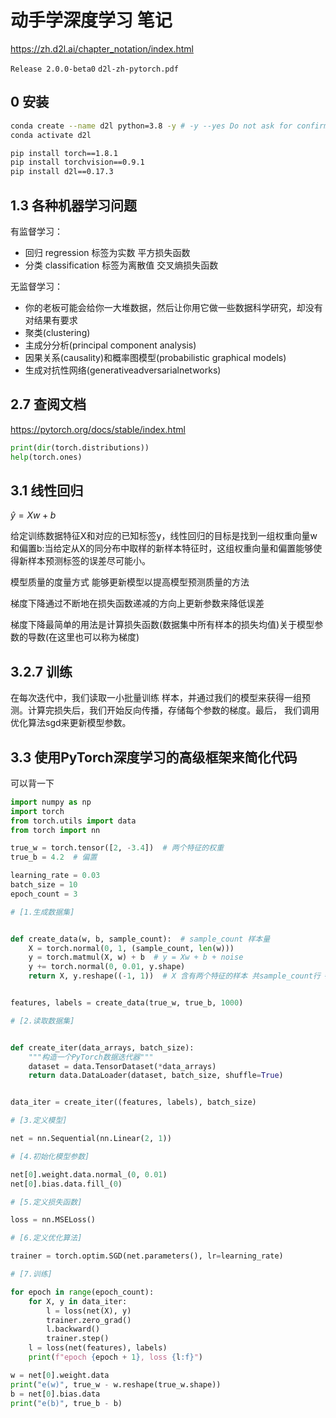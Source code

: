 # 动手学深度学习 笔记

<https://zh.d2l.ai/chapter_notation/index.html>

`Release 2.0.0-beta0` `d2l-zh-pytorch.pdf`

## 0 安装

```sh
conda create --name d2l python=3.8 -y # -y --yes Do not ask for confirmation.
conda activate d2l

pip install torch==1.8.1
pip install torchvision==0.9.1
pip install d2l==0.17.3
```

## 1.3 各种机器学习问题

有监督学习：

- 回归 regression 标签为实数 平方损失函数
- 分类 classification 标签为离散值 交叉熵损失函数

无监督学习：

- 你的老板可能会给你一大堆数据，然后让你用它做一些数据科学研究，却没有 对结果有要求
- 聚类(clustering)
- 主成分分析(principal component analysis)
- 因果关系(causality)和概率图模型(probabilistic graphical models)
- 生成对抗性网络(generativeadversarialnetworks)

## 2.7 查阅文档

https://pytorch.org/docs/stable/index.html

```py
print(dir(torch.distributions))
help(torch.ones)
```

## 3.1 线性回归

$\hat{y} = X w + b$

给定训练数据特征X和对应的已知标签y，线性回归的目标是找到一组权重向量w和偏置b:当给定从X的同分布中取样的新样本特征时，这组权重向量和偏置能够使得新样本预测标签的误差尽可能小。

模型质量的度量方式
能够更新模型以提高模型预测质量的方法

梯度下降通过不断地在损失函数递减的方向上更新参数来降低误差

梯度下降最简单的用法是计算损失函数(数据集中所有样本的损失均值)关于模型参数的导数(在这里也可以称为梯度)

## 3.2.7 训练

在每次迭代中，我们读取一小批量训练 样本，并通过我们的模型来获得一组预测。计算完损失后，我们开始反向传播，存储每个参数的梯度。最后， 我们调用优化算法sgd来更新模型参数。

## 3.3 使用PyTorch深度学习的高级框架来简化代码

可以背一下

```py
import numpy as np
import torch
from torch.utils import data
from torch import nn

true_w = torch.tensor([2, -3.4])  # 两个特征的权重
true_b = 4.2  # 偏置

learning_rate = 0.03
batch_size = 10
epoch_count = 3

# [1.生成数据集]


def create_data(w, b, sample_count):  # sample_count 样本量
    X = torch.normal(0, 1, (sample_count, len(w)))
    y = torch.matmul(X, w) + b  # y = Xw + b + noise
    y += torch.normal(0, 0.01, y.shape)
    return X, y.reshape((-1, 1))  # X 含有两个特征的样本 共sample_count行 # y 样本的值


features, labels = create_data(true_w, true_b, 1000)

# [2.读取数据集]


def create_iter(data_arrays, batch_size):
    """构造一个PyTorch数据迭代器"""
    dataset = data.TensorDataset(*data_arrays)
    return data.DataLoader(dataset, batch_size, shuffle=True)


data_iter = create_iter((features, labels), batch_size)

# [3.定义模型]

net = nn.Sequential(nn.Linear(2, 1))

# [4.初始化模型参数]

net[0].weight.data.normal_(0, 0.01)
net[0].bias.data.fill_(0)

# [5.定义损失函数]

loss = nn.MSELoss()

# [6.定义优化算法]

trainer = torch.optim.SGD(net.parameters(), lr=learning_rate)

# [7.训练]

for epoch in range(epoch_count):
    for X, y in data_iter:
        l = loss(net(X), y)
        trainer.zero_grad()
        l.backward()
        trainer.step()
    l = loss(net(features), labels)
    print(f"epoch {epoch + 1}, loss {l:f}")

w = net[0].weight.data
print("e(w)", true_w - w.reshape(true_w.shape))
b = net[0].bias.data
print("e(b)", true_b - b)
```
